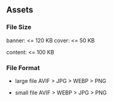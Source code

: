 ## Assets

### File Size

banner: <= 120 KB
cover: <= 50 KB

content: <= 100 KB

### File Format

- large file
    AVIF > JPG > WEBP > PNG

- small file
    AVIF > WEBP > JPG > PNG

